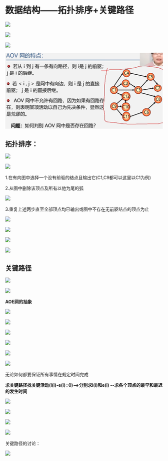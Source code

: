 数据结构——拓扑排序+关键路径
===============

![](https://i0.hdslb.com/bfs/article/f0193e6a12c95bf56ca83d2878e7ff3bea6c4515.png)

![](https://i0.hdslb.com/bfs/article/cde3c20b5715397058193f79ac99e6ca900505e4.png)

  

![](https://i0.hdslb.com/bfs/article/9342facfb840618943b7f0562753f1dc01011881.png)

![1667806397201](6-6-拓扑排序+关键路径.assets/1667806397201-1667806397669.png)

## **拓扑排序：**

![](https://i0.hdslb.com/bfs/article/0556ea38d9f10403427a961887f2de0469ee90f5.png)

![](https://i0.hdslb.com/bfs/article/29eaed449acd6052d6d19fcfe619a4bae4c44011.png)

1.在有向图中选择一个没有前驱的结点且输出它(C1,C9都可以这里以C1为例)

2.从图中删除该顶点及所有以他为尾的弧

![](https://i0.hdslb.com/bfs/article/268fa5fda686f37279449e1e6ade6911c30ab998.png)

3.重复上述两步直至全部顶点均已输出或图中不存在无前驱结点的顶点为止

![](https://i0.hdslb.com/bfs/article/1cdb3d25758ce58cf0c541de2666b6361552efa8.png)

![](https://i0.hdslb.com/bfs/article/b988cff3edc9c94811acc3fcd67bd2f4fc6a21ff.png)

![](https://i0.hdslb.com/bfs/article/dc2947a890e1116a1c8a8446ac8fffb309c122d6.png)

![](https://i0.hdslb.com/bfs/article/82d732fb5283bc487eb639974379fe8b6b46eb06.png)

## **关键路径**

![](https://i0.hdslb.com/bfs/article/9bb9cc409e0003093af7f981337d7e2f21d0cdd3.png)

  

![](https://i0.hdslb.com/bfs/article/3f961fd343c6f12ed5b37439b18af7d77770499e.png)

**AOE网的抽象**

![](https://i0.hdslb.com/bfs/article/738bd0bc66b0780be00282ad40648521a129ef86.png)

  

![](https://i0.hdslb.com/bfs/article/c451ec1795d58c9175a39ba3fe11e9f403da3cfa.png)

![](https://i0.hdslb.com/bfs/article/6cebcc13359e3ff3b600204884322d20e4f945a5.png)

![](https://i0.hdslb.com/bfs/article/d50f2d44ff51437792c8a8962e885d01fd45e2ea.png)

![](https://i0.hdslb.com/bfs/article/09a07aaa5cc41d7840363ed8f8fd327228e5e633.png)

![](https://i0.hdslb.com/bfs/article/92474ab0459e54ec70bf0985491d799165bade4f.png)

无论如何都要保证所有事情在规定时间完成

**求关键路径找关键活动(l(i)-e(i)=0)-->分别求l(i)和e(i) --求各个顶点的最早和最迟的发生时间**

![](https://i0.hdslb.com/bfs/article/5271dab775c7d264b605a601f3f9dfada164da42.png)

  

![](https://i0.hdslb.com/bfs/article/3b5be3438a6f3ff54dc2c142fac08c810d8f7780.png)

  

![](https://i0.hdslb.com/bfs/article/6167f0a0ab06c94512c626943f05a645e3d15e60.png)

![](https://i0.hdslb.com/bfs/article/a5aa5e44d2800a5115584859f5b74f3ca7f97d14.png)

关键路径的讨论：

![](https://i0.hdslb.com/bfs/article/9114d9bfb9f6cc993c458b4ed13dd0cd003be096.png)

  

  

  


